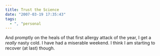 ```yaml
---
title: Trust the Science
date: "2007-03-19 17:35:43"
tags:
  - ", "personal
---
```

And promptly on the heals of that first allergy attack of the year, I get a *really* nasty cold.   I have had a miserable weekend. I think I am starting to recover (at last) though. 


